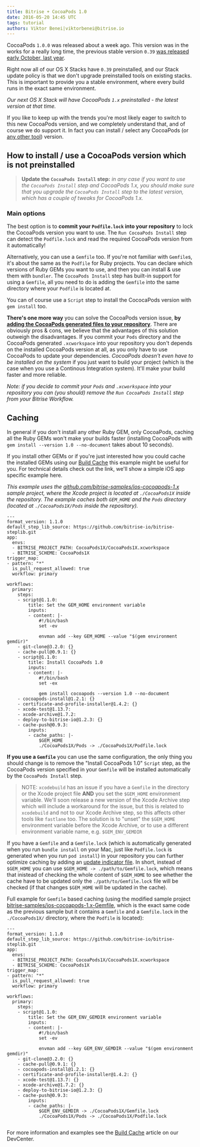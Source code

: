 ```yaml
---
title: Bitrise + CocoaPods 1.0
date: 2016-05-20 14:45 UTC
tags: tutorial
authors: Viktor Benei|viktorbenei@bitrise.io
---
```


CocoaPods `1.0.0` was released about a week ago. This version was in the works for a really
long time, the previous stable version `0.39` [was released early October, last year](https://rubygems.org/gems/cocoapods/versions).

Right now all of our OS X Stacks have `0.39` preinstalled, and our Stack update policy 
is that we don't upgrade preinstalled tools on existing stacks.
This is important to provide you a stable environment, where every build runs
in the exact same environment.

*Our next OS X Stack will have CocoaPods `1.x` preinstalled - the latest version
at that time.*

If you like to keep up with the trends you're most likely eager to switch to
this new CocoaPods version, and we completely understand that, and of course we
do support it.
In fact you can install / select any CocoaPods (or [any other tool](http://devcenter.bitrise.io/tips-and-tricks/install-additional-tools/)) version.


## How to install / use a CocoaPods version which is not preinstalled

> **Update the `CocoaPods Install` step:** *in any case if you want to use
> the `CocoaPods Install` step and CocoaPods 1.x, you should make sure that you upgrade
> the `CocoaPods Install` step to the
> latest version, which has a couple of tweaks for CocoaPods 1.x.*

### Main options

The best option is to __commit your `Podfile.lock` into your repository__ to lock
the CocoaPods version you want to use. The `Run CocoaPods Install` step can detect
the `Podfile.lock` and read the required CocoaPods version from it automatically!

Alternatively, you can use a `Gemfile` too.
If you're not familiar with `Gemfile`s, it's about the same
as the `Podfile` for Ruby projects. You can declare which versions of Ruby GEMs you want to use,
and then you can install & use them with `bundler`. The `CocoaPods Install` step has built-in
support for using a `Gemfile`, all you need to do is adding the `Gemfile` into the same
directory where your `Podfile` is located at.

You can of course use a `Script` step to install the CococaPods version with `gem install` too.

**There's one more way** you can solve the CocoaPods version issue, **by [adding the CocoaPods generated files
to your repository](http://devcenter.bitrise.io/tips-and-tricks/should-i-commit-my-dependencies-into-my-repository/)**.
There are obviously pros & cons, we believe that the advantages of this solution outweigh the disadvantages.
If you commit your `Pods` directory and the CocoaPods generated `.xcworkspace` into your repository
you don't depends on the installed CocoaPods version at all, as you only have to use CocoaPods
to update your dependencies. *CocoaPods doesn't even have to be installed on the system* if you just want to
build your project (which is the case when you use a Continous Integration system).
It'll make your build faster and more reliable.

*Note: if you decide to commit your `Pods` and `.xcworkspace` into your repository
you can (you should) remove the `Run CocoaPods Install` step from
your Bitrise Workflow.*


## Caching

In general if you don't install any other Ruby GEM, only CocoaPods, caching all the Ruby GEMs
won't make your builds faster (installing CocoaPods with `gem install --version 1.0 --no-document`
takes about 10 seconds).

If you install other GEMs or if you're just interested how you could cache
the installed GEMs using our [Build Cache](http://devcenter.bitrise.io/caching/caching-ruby-gems/)
this example might be useful for you.
For technical details check out the link, we'll show a simple iOS app specific
example here.

*This example uses the [github.com/bitrise-samples/ios-cocoapods-1.x](https://github.com/bitrise-samples/ios-cocoapods-1.x)
sample project, where the Xcode project is located at `./CocoaPods1X` inside the repository.
The example caches both `GEM_HOME` and the `Pods` directory (located at `./CocoaPods1X/Pods`
inside the repository).*

<pre><code>---
format_version: 1.1.0
default_step_lib_source: https://github.com/bitrise-io/bitrise-steplib.git
app:
  envs:
  - BITRISE_PROJECT_PATH: CocoaPods1X/CocoaPods1X.xcworkspace
  - BITRISE_SCHEME: CocoaPods1X
trigger_map:
- pattern: "*"
  is_pull_request_allowed: true
  workflow: primary

workflows:
  primary:
    steps:
    - script@1.1.0:
        title: Set the GEM_HOME environment variable
        inputs:
        - content: |-
            #!/bin/bash
            set -ev

            envman add --key GEM_HOME --value "$(gem environment gemdir)"
    - git-clone@3.2.0: {}
    - cache-pull@0.9.1: {}
    - script@1.1.0:
        title: Install CocoaPods 1.0
        inputs:
        - content: |-
            #!/bin/bash
            set -ex

            gem install cocoapods --version 1.0 --no-document
    - cocoapods-install@1.2.1: {}
    - certificate-and-profile-installer@1.4.2: {}
    - xcode-test@1.13.7:
    - xcode-archive@1.7.2:
    - deploy-to-bitrise-io@1.2.3: {}
    - cache-push@0.9.3:
        inputs:
        - cache_paths: |-
            $GEM_HOME
            ./CocoaPods1X/Pods -> ./CocoaPods1X/Podfile.lock
</code></pre>

**If you use a `Gemfile`** you can use the same configuration, the only thing
you should change is to remove the "Install CocoaPods 1.0" `Script` step,
as the CocoaPods version specified in your `Gemfile` will be installed
automatically by the `CocoaPods Install` step.

> NOTE: `xcodebuild` has an issue if you have a `Gemfile` in the directory
> or the Xcode project file **AND** you set the `$GEM_HOME` environment variable.
> We'll soon release a new version of the Xcode Archive step which will include a workaround
> for the issue, but this is related to `xcodebuild` and not to our Xcode Archive step,
> so this affects other tools like `fastlane` too. The solution is to "unset" the
> `$GEM_HOME` environment variable before the Xcode Archive, or to use a different
> environment variable name, e.g. `$GEM_ENV_GEMDIR`

If you have a `Gemfile` and a `Gemfile.lock` (which is automatically generated when
you run `bundle install` on your Mac, just like `Podfile.lock` is generated
when you run `pod install`) in your repository you can further optimize caching
by adding an [update indicator file](https://github.com/bitrise-steplib/steps-cache-push/blob/master/step.yml#L42).
In short, instead of `$GEM_HOME` you can use `$GEM_HOME -> ./path/to/Gemfile.lock`,
which means that inistead of checking the whole content of `$GEM_HOME`
to see whether the cache have to be updated only the `./path/to/Gemfile.lock`
file will be checked (if that changes `$GEM_HOME` will be updated in the cache).

Full example for `Gemfile` based caching (using the modified sample
project [bitrise-samples/ios-cocoapods-1.x-Gemfile](https://github.com/bitrise-samples/ios-cocoapods-1.x-Gemfile),
which is the exact same code as the previous sample but it contains a `Gemfile` and
a `Gemfile.lock` in the `./CocoaPods1X/` directory, where the `Podfile` is located):

<pre><code>---
format_version: 1.1.0
default_step_lib_source: https://github.com/bitrise-io/bitrise-steplib.git
app:
  envs:
  - BITRISE_PROJECT_PATH: CocoaPods1X/CocoaPods1X.xcworkspace
  - BITRISE_SCHEME: CocoaPods1X
trigger_map:
- pattern: "*"
  is_pull_request_allowed: true
  workflow: primary

workflows:
  primary:
    steps:
    - script@1.1.0:
        title: Set the GEM_ENV_GEMDIR environment variable
        inputs:
        - content: |-
            #!/bin/bash
            set -ev

            envman add --key GEM_ENV_GEMDIR --value "$(gem environment gemdir)"
    - git-clone@3.2.0: {}
    - cache-pull@0.9.1: {}
    - cocoapods-install@1.2.1: {}
    - certificate-and-profile-installer@1.4.2: {}
    - xcode-test@1.13.7: {}
    - xcode-archive@1.7.2: {}
    - deploy-to-bitrise-io@1.2.3: {}
    - cache-push@0.9.3:
        inputs:
        - cache_paths: |-
            $GEM_ENV_GEMDIR -> ./CocoaPods1X/Gemfile.lock
            ./CocoaPods1X/Pods -> ./CocoaPods1X/Podfile.lock

</code></pre>

For more information and examples see the
[Build Cache](http://devcenter.bitrise.io/caching/caching-ruby-gems/)
article on our DevCenter.
